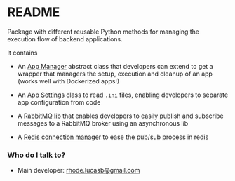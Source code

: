 # README #
Package with different reusable Python methods for managing the execution flow of backend applications.

It contains

- An [App Manager](./app_manager.py) abstract class that developers can extend to get a wrapper that managers the setup, execution and cleanup of an app (works well with Dockerized apps!)

- An [App Settings](./app_settings.py) class to read `.ini` files, enabling developers to separate app configuration from code

- A [RabbitMQ lib](./rabbitmq) that enables developers to easily publish and subscribe messages to a RabbitMQ broker using an asynchronous lib

- A [Redis connection manager](./redis) to ease the pub/sub process in redis

### Who do I talk to? ###
* Main developer: [rhode.lucasb@gmail.com](mailto:rhode.lucasb@gmail.com)
